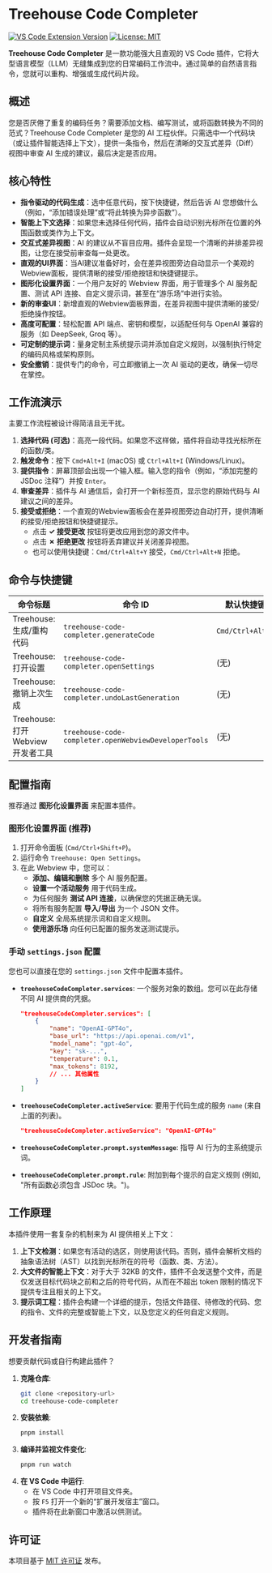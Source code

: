 # Treehouse Code Completer

[![VS Code Extension Version](https://img.shields.io/badge/version-0.1.0-blue.svg)](https://marketplace.visualstudio.com/items?itemName=local-dev.treehouse-code-completer)
[![License: MIT](https://img.shields.io/badge/License-MIT-yellow.svg)](https://opensource.org/licenses/MIT)

**Treehouse Code Completer** 是一款功能强大且直观的 VS Code 插件，它将大型语言模型（LLM）无缝集成到您的日常编码工作流中。通过简单的自然语言指令，您就可以重构、增强或生成代码片段。

## 概述

您是否厌倦了重复的编码任务？需要添加文档、编写测试，或将函数转换为不同的范式？Treehouse Code Completer 是您的 AI 工程伙伴。只需选中一个代码块（或让插件智能选择上下文），提供一条指令，然后在清晰的交互式差异（Diff）视图中审查 AI 生成的建议，最后决定是否应用。

## 核心特性

-   **指令驱动的代码生成**：选中任意代码，按下快捷键，然后告诉 AI 您想做什么（例如，“添加错误处理”或“将此转换为异步函数”）。
-   **智能上下文选择**：如果您未选择任何代码，插件会自动识别光标所在位置的外围函数或类作为上下文。
-   **交互式差异视图**：AI 的建议从不盲目应用。插件会呈现一个清晰的并排差异视图，让您在接受前审查每一处更改。
-   **直观的UI界面**：当AI建议准备好时，会在差异视图旁边自动显示一个美观的Webview面板，提供清晰的接受/拒绝按钮和快捷键提示。
-   **图形化设置界面**：一个用户友好的 Webview 界面，用于管理多个 AI 服务配置、测试 API 连接、自定义提示词，甚至在“游乐场”中进行实验。
-   **新的审查UI**：新增直观的Webview面板界面，在差异视图中提供清晰的接受/拒绝操作按钮。
-   **高度可配置**：轻松配置 API 端点、密钥和模型，以适配任何与 OpenAI 兼容的服务（如 DeepSeek, Groq 等）。
-   **可定制的提示词**：量身定制主系统提示词并添加自定义规则，以强制执行特定的编码风格或架构原则。
-   **安全撤销**：提供专门的命令，可立即撤销上一次 AI 驱动的更改，确保一切尽在掌控。

## 工作流演示

主要工作流程被设计得简洁且无干扰。

1.  **选择代码 (可选)**：高亮一段代码。如果您不这样做，插件将自动寻找光标所在的函数/类。
2.  **触发命令**：按下 `Cmd+Alt+I` (macOS) 或 `Ctrl+Alt+I` (Windows/Linux)。
3.  **提供指令**：屏幕顶部会出现一个输入框。输入您的指令（例如，“添加完整的 JSDoc 注释”）并按 `Enter`。
4.  **审查差异**：插件与 AI 通信后，会打开一个新标签页，显示您的原始代码与 AI 建议之间的差异。
5.  **接受或拒绝**：一个直观的Webview面板会在差异视图旁边自动打开，提供清晰的接受/拒绝按钮和快捷键提示。
    -   点击 **✓ 接受更改** 按钮将更改应用到您的源文件中。
    -   点击 **✗ 拒绝更改** 按钮将丢弃建议并关闭差异视图。
    -   也可以使用快捷键：`Cmd/Ctrl+Alt+Y` 接受，`Cmd/Ctrl+Alt+N` 拒绝。

## 命令与快捷键

| 命令标题 | 命令 ID | 默认快捷键 |
| --- | --- | --- |
| Treehouse: 生成/重构代码 | `treehouse-code-completer.generateCode` | `Cmd/Ctrl+Alt+I` |
| Treehouse: 打开设置 | `treehouse-code-completer.openSettings` | (无) |
| Treehouse: 撤销上次生成 | `treehouse-code-completer.undoLastGeneration` | (无) |
| Treehouse: 打开Webview开发者工具 | `treehouse-code-completer.openWebviewDeveloperTools` | (无) |

## 配置指南

推荐通过 **图形化设置界面** 来配置本插件。

### 图形化设置界面 (推荐)

1.  打开命令面板 (`Cmd/Ctrl+Shift+P`)。
2.  运行命令 `Treehouse: Open Settings`。
3.  在此 Webview 中，您可以：
    -   **添加、编辑和删除** 多个 AI 服务配置。
    -   **设置一个活动服务** 用于代码生成。
    -   为任何服务 **测试 API 连接**，以确保您的凭据正确无误。
    -   将所有服务配置 **导入/导出** 为一个 JSON 文件。
    -   **自定义** 全局系统提示词和自定义规则。
    -   **使用游乐场** 向任何已配置的服务发送测试提示。

### 手动 `settings.json` 配置

您也可以直接在您的 `settings.json` 文件中配置本插件。

-   **`treehouseCodeCompleter.services`**: 一个服务对象的数组。您可以在此存储不同 AI 提供商的凭据。
    ```json
    "treehouseCodeCompleter.services": [
        {
            "name": "OpenAI-GPT4o",
            "base_url": "https://api.openai.com/v1",
            "model_name": "gpt-4o",
            "key": "sk-...",
            "temperature": 0.1,
            "max_tokens": 8192,
            // ... 其他属性
        }
    ]
    ```

-   **`treehouseCodeCompleter.activeService`**: 要用于代码生成的服务 `name` (来自上面的列表)。
    ```json
    "treehouseCodeCompleter.activeService": "OpenAI-GPT4o"
    ```

-   **`treehouseCodeCompleter.prompt.systemMessage`**: 指导 AI 行为的主系统提示词。

-   **`treehouseCodeCompleter.prompt.rule`**: 附加到每个提示的自定义规则 (例如, "所有函数必须包含 JSDoc 块。")。

## 工作原理

本插件使用一套复杂的机制来为 AI 提供相关上下文：

1.  **上下文检测**：如果您有活动的选区，则使用该代码。否则，插件会解析文档的抽象语法树（AST）以找到光标所在的符号（函数、类、方法）。
2.  **大文件的智能上下文**：对于大于 32KB 的文件，插件不会发送整个文件，而是仅发送目标代码块之前和之后的符号代码，从而在不超出 token 限制的情况下提供专注且相关的上下文。
3.  **提示词工程**：插件会构建一个详细的提示，包括文件路径、待修改的代码、您的指令、文件的完整或智能上下文，以及您定义的任何自定义规则。

## 开发者指南

想要贡献代码或自行构建此插件？

1.  **克隆仓库**:
    ```sh
    git clone <repository-url>
    cd treehouse-code-completer
    ```
2.  **安装依赖**:
    ```sh
    pnpm install
    ```
3.  **编译并监视文件变化**:
    ```sh
    pnpm run watch
    ```
4.  **在 VS Code 中运行**:
    -   在 VS Code 中打开项目文件夹。
    -   按 `F5` 打开一个新的“扩展开发宿主”窗口。
    -   插件将在此新窗口中激活以供测试。

## 许可证

本项目基于 [MIT 许可证](LICENSE) 发布。